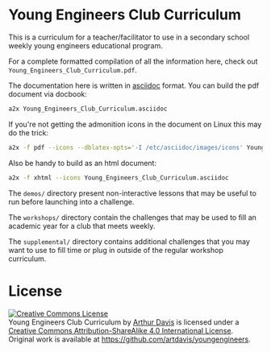 # Young Engineers Club Curriculum

This is a curriculum for a teacher/facilitator to use in a secondary school
weekly young engineers educational program.

For a complete formatted compilation of all the information here, check
out `Young_Engineers_Club_Curriculum.pdf`.

The documentation here is written in [asciidoc](http://asciidoc.org/) format.
You can build the pdf document via docbook:
```bash
a2x Young_Engineers_Club_Curriculum.asciidoc
```

If you're not getting the admonition icons in the document on Linux this
may do the trick:
```bash
a2x -f pdf --icons --dblatex-opts='-I /etc/asciidoc/images/icons' Young_Engineers_Club_Curriculum.asciidoc
```

Also be handy to build as an html document:
```bash
a2x -f xhtml --icons Young_Engineers_Club_Curriculum.asciidoc
```

The `demos/` directory present non-interactive lessons that may be
useful to run before launching into a challenge.

The `workshops/` directory contain the challenges that may be used to
fill an academic year for a club that meets weekly.

The `supplemental/` directory contains additional challenges that you may
want to use to fill time or plug in outside of the regular workshop
curriculum.


# License
<a rel="license" href="http://creativecommons.org/licenses/by-sa/4.0/">
<img alt="Creative Commons License"
     style="border-width:0"
     src="https://i.creativecommons.org/l/by-sa/4.0/88x31.png" /></a><br />
<span xmlns:dct="http://purl.org/dc/terms/" property="dct:title">
Young Engineers Club Curriculum</span> by
<a xmlns:cc="http://creativecommons.org/ns#"
   href="mailto:art.davis@gmail.com"
   property="cc:attributionName"
   rel="cc:attributionURL">Arthur Davis</a> is licensed under a
<a rel="license" href="http://creativecommons.org/licenses/by-sa/4.0/">
Creative Commons Attribution-ShareAlike 4.0 International License</a>.<br />
Original work is available at
<a xmlns:dct="http://purl.org/dc/terms/"
   href="https://github.com/artdavis/youngengineers"
   rel="dct:source">https://github.com/artdavis/youngengineers</a>.

